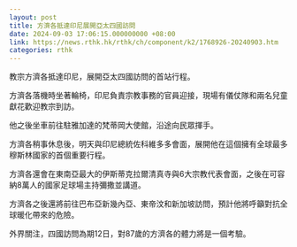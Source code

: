 ```yaml
---
layout: post
title: 方濟各抵達印尼展開亞太四國訪問
date: 2024-09-03 17:06:15.000000000 +08:00
link: https://news.rthk.hk/rthk/ch/component/k2/1768926-20240903.htm
categories: rthk
---
```


教宗方濟各抵達印尼，展開亞太四國訪問的首站行程。

方濟各落機時坐著輪椅，印尼負責宗教事務的官員迎接，現場有儀仗隊和兩名兒童獻花歡迎教宗到訪。

他之後坐車前往駐雅加達的梵蒂岡大使館，沿途向民眾揮手。

方濟各稍事休息後，明天與印尼總統佐科維多多會面，展開他在這個擁有全球最多穆斯林國家的首個重要行程。

方濟各還會在東南亞最大的伊斯蒂克拉爾清真寺與6大宗教代表會面，之後在可容納8萬人的國家足球場主持彌撒並講道。

方濟各之後還將前往巴布亞新幾內亞、東帝汶和新加坡訪問，預計他將呼籲對抗全球暖化帶來的危險。

外界關注，四國訪問為期12日，對87歲的方濟各的體力將是一個考驗。
